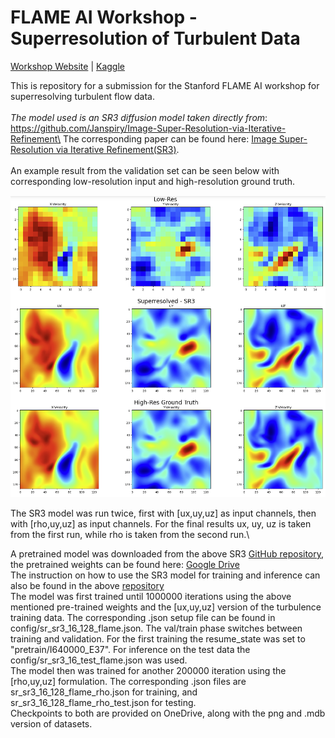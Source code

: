# FLAME AI Workshop - Superresolution of Turbulent Data

[Workshop Website](https://flame-ai-workshop.github.io) | [Kaggle](https://www.kaggle.com/competitions/2023-flame-ai-challenge)

This is repository for a submission for the Stanford FLAME AI workshop for superresolving turbulent flow data.\
\
*The model used is an SR3 diffusion model taken directly from*: https://github.com/Janspiry/Image-Super-Resolution-via-Iterative-Refinement\
The corresponding paper can be found here: [Image Super-Resolution via Iterative Refinement(SR3)](https://arxiv.org/pdf/2104.07636.pdf ).\
\
An example result from the validation set can be seen below with corresponding low-resolution input and high-resolution ground truth.


 <img src="./misc/superres1.png" alt="show" style="zoom:90%;" /> 

The SR3 model was run twice, first with [ux,uy,uz] as input channels, then with [rho,uy,uz] as input channels. For the final results ux, uy, uz is taken from the first run, while rho is taken from the second run.\

A pretrained model was downloaded from the above SR3 [GitHub repository](https://github.com/Janspiry/Image-Super-Resolution-via-Iterative-Refinement), the pretrained weights can be found here: [Google Drive](https://drive.google.com/drive/folders/12jh0K8XoM1FqpeByXvugHHAF3oAZ8KRu)\
The instruction on how to use the SR3 model for training and inference can also be found in the above [repository](https://github.com/Janspiry/Image-Super-Resolution-via-Iterative-Refinement)\
The model was first trained until 1000000 iterations using the above mentioned pre-trained weights and the [ux,uy,uz] version of the turbulence training data. The corresponding .json setup file can be found in config/sr_sr3_16_128_flame.json. The val/train phase switches between training and validation. For the first training the resume_state was set to "pretrain/I640000_E37". For inference on the test data the config/sr_sr3_16_test_flame.json was used. \
The model then was trained for another 200000 iteration using the [rho,uy,uz] formulation. The corresponding .json files are sr_sr3_16_128_flame_rho.json for training, and sr_sr3_16_128_flame_rho_test.json for testing.\
Checkpoints to both are provided on OneDrive, along with the png and .mdb version of datasets.











